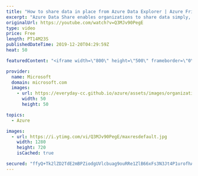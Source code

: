 ```yaml
---
title: "How to share data in place from Azure Data Explorer | Azure Friday"
excerpt: "Azure Data Share enables organizations to share data simply, safely and with plenty of flexibility when it comes to data sources and modes of sharing. In this episode, Joanna Podgoetsky joins Donovan Brown to walks us through how organizations can share data with no data movement through a new capability"
originalUrl: https://youtube.com/watch?v=Q3MJv90PegE
type: video
price: Free
length: PT14M23S
publishedDateTime: 2019-12-20T04:29:59Z
heat: 50

featuredContent: "<iframe width=\"800\" height=\"500\" frameborder=\"0\" src=\"https://www.youtube.com/embed/Q3MJv90PegE\" allow=\"accelerometer; autoplay; encrypted-media; gyroscope; picture-in-picture\" allowfullscreen></iframe>"

provider:
  name: Microsoft
  domain: microsoft.com
  images:
    - url: https://everyday-cc.github.io/azure/assets/images/organizations/microsoft.com-50x50.jpg
      width: 50
      height: 50

topics:
  - Azure

images:
  - url: https://i.ytimg.com/vi/Q3MJv90PegE/maxresdefault.jpg
    width: 1280
    height: 720
    isCached: true

secured: "ffyQ+Tk2lZD2TdE2mBPZiodgUVlcbuag9ouRRe1ZlB66xFs3N3Jt4P1urofhA00s6h1bu5hMoNPfX5XVZsr3tPMRDWpTqTkaMD+hL5+3R07MfGgFYn3PTMVgplZbBzospRbtt/uHRpo5IkCKxCm1mboWcOM/bh6/x6unEBrv8BRk0JqEXY8IpqFkMM/bKHcTrPCCIGhLsOr6dTP9Rszq8M8HQUM+UU7Xm30mKxe3HSglnkWeURk6s4fVBbONJNIUQOCdHd3DGv1v0Df5Ch5feiBGObQrr4fpVdKqScuazXJNkTT3R7KQ+gmuHnTNUimzL3HJLqD9FUFhFN/VMgpIyqZMvg10NQGv7rih+J9skzmm1C1wPTZY6g7qpT6/KSc4e8+8sFRa4VH4py8z4f2bO0pwY4ssNLZJ5niw4aIDkwE=;FYuGNNeE3bfkiuq+3lDrYw=="
---
```


